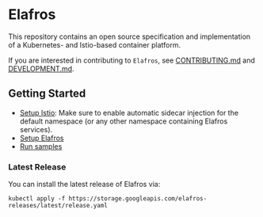 # Elafros

This repository contains an open source specification and implementation of a Kubernetes- and Istio-based container platform.

If you are interested in contributing to `Elafros`, see
[CONTRIBUTING.md](./CONTRIBUTING.md) and [DEVELOPMENT.md](./DEVELOPMENT.md).

## Getting Started

* [Setup Istio](https://istio.io/docs/setup/kubernetes/quick-start.html): Make sure to enable automatic sidecar injection for the default namespace (or any other namespace containing Elafros services).
* [Setup Elafros](#latest-release)
* [Run samples](./sample/README.md)

### Latest Release

You can install the latest release of Elafros via:

```shell
kubectl apply -f https://storage.googleapis.com/elafros-releases/latest/release.yaml
```
